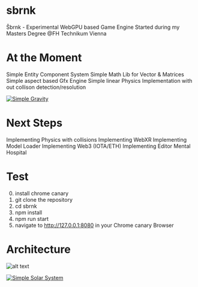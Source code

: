 # sbrnk
Šbrnk - Experimental WebGPU based Game Engine 
Started during my Masters Degree @FH Technikum Vienna

# At the Moment
Simple Entity Component System
Simple Math Lib for Vector & Matrices
Simple aspect based Gfx Engine
Simple linear Physics Implementation with out collison detection/resolution

[![Simple Gravity](https://img.youtube.com/vi/oxBx6I5w5JU/0.jpg)](https://youtu.be/oxBx6I5w5JU)

# Next Steps
Implementing Physics with collisions
Implementing WebXR 
Implementing Model Loader
Implementing Web3 (IOTA/ETH) 
Implementing Editor 
Mental Hospital

# Test
0. install chrome canary
1. git clone the repository
2. cd sbrnk 
3. npm install
4. npm run start
5. navigate to http://127.0.0.1:8080 in your Chrome canary Browser

# Architecture 
![alt text](http://url/to/img.png)
 
[![Simple Solar System](https://img.youtube.com/vi/KVX_eg8-lMs/0.jpg)](https://youtu.be/KVX_eg8-lMs)


